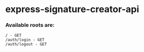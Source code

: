 # express-signature-creator-api

### Available roots are:

```
/ - GET
/auth/login - GET
/auth/logout - GET
```
